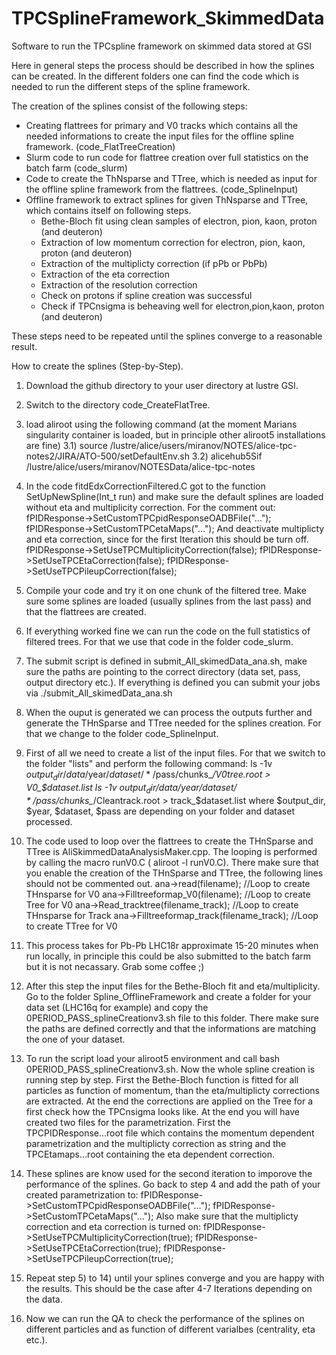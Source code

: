 # TPCSplineFramework_SkimmedData
Software to run the TPCspline framework on skimmed data stored at GSI

Here in general steps the process should be described in how the splines can be created. In the different folders one can find the code which is needed to run the different steps of the spline framework.

The creation of the splines consist of the following steps:
- Creating flattrees for primary and V0 tracks which contains all the needed informations to create the input files for the offline spline framework. (code_FlatTreeCreation)
- Slurm code to run code for flattree creation over full statistics on the batch farm (code_slurm)
- Code to create the ThNsparse and TTree, which is needed as input for the offline spline framework from the flattrees. (code_SplineInput)
- Offline framework to extract splines for given ThNsparse and TTree, which contains itself on following steps.
    - Bethe-Bloch fit using clean samples of electron, pion, kaon, proton (and deuteron)
    - Extraction of low momentum correction for electron, pion, kaon, proton (and deuteron)
    - Extraction of the multiplicty correction (if pPb or PbPb)
    - Extraction of the eta correction
    - Extraction of the resolution correction
    - Check on protons if spline creation was successful
    - Check if TPCnsigma is beheaving well for electron,pion,kaon, proton (and deuteron)
    
These steps need to be repeated until the splines converge to a reasonable result.


How to create the splines (Step-by-Step).

1) Download the github directory to your user directory at lustre GSI.
2) Switch to the directory code_CreateFlatTree.
3) load aliroot using the following command (at the moment Marians singularity container is loaded, but in principle other aliroot5 installations are fine)
3.1) source  /lustre/alice/users/miranov/NOTES/alice-tpc-notes2/JIRA/ATO-500/setDefaultEnv.sh
3.2) alicehub5Sif /lustre/alice/users/miranov/NOTESData/alice-tpc-notes
4) In the code fitdEdxCorrectionFiltered.C got to the function  SetUpNewSpline(Int_t run) and make sure the default splines are loaded without eta and multiplicity correction. For the comment out: 
fPIDResponse->SetCustomTPCpidResponseOADBFile("...");
fPIDResponse->SetCustomTPCetaMaps("...");
And deactivate multiplicty and eta correction, since for the first Iteration this should be turn off.
  fPIDResponse->SetUseTPCMultiplicityCorrection(false);
  fPIDResponse->SetUseTPCEtaCorrection(false);
  fPIDResponse->SetUseTPCPileupCorrection(false);
 
5) Compile your code and try it on one chunk of the filtered tree. Make sure some splines are loaded (usually splines from the last pass) and that the flattrees are created.
6) If everything worked fine we can run the code on the full statistics of filtered trees. For that we use that code in the folder code_slurm.
7) The submit script is defined in submit_All_skimedData_ana.sh, make sure the paths are pointing to the correct directory (data set, pass, output directory etc.). If everything is defined you can submit your jobs via ./submit_All_skimedData_ana.sh
8) When the ouput is generated we can process the outputs further and generate the THnSparse and TTree needed for the splines creation. For that we change to the folder code_SplineInput.
9) First of all we need to create a list of the input files. For that we switch to the folder "lists" and perform the following command:
ls -1v $output_dir/data/$year/$dataset/*/$pass/chunks_*/V0tree.root > V0_$dataset.list
ls -1v $output_dir/data/$year/$dataset/*/$pass/chunks_*/Cleantrack.root > track_$dataset.list
where $output_dir, $year, $dataset, $pass are depending on your folder and dataset processed.

10) The code used to loop over the flattrees to create the THnSparse and TTree is AliSkimmedDataAnalysisMaker.cpp. The looping is performed by calling the macro runV0.C ( aliroot -l runV0.C). There make sure that you enable the creation of the THnSparse and TTree, the following lines should not be commented out.
         ana->read(filename);           //Loop to create THnsparse for V0
		 ana->Filltreeformap_V0(filename);         //Loop to create Tree for V0
         ana->Read_tracktree(filename_track);               //Loop to create THnsparse for Track
	     ana->Filltreeformap_track(filename_track);            //Loop to create TTree for V0
         
 11) This process takes for Pb-Pb LHC18r approximate 15-20 minutes when run locally, in principle this could be also submitted to the batch farm but it is not necassary. Grab some coffee ;)
 
 12) After this step the input files for the Bethe-Bloch fit and eta/multiplicity. Go to the folder Spline_OfflineFramework and create a folder for your data set (LHC16q for example) and copy the 0PERIOD_PASS_splineCreationv3.sh file to this folder. There make sure the paths are defined correctly and that the informations are matching the one of your dataset.
 
 13) To run the script load your aliroot5 environment and call bash 0PERIOD_PASS_splineCreationv3.sh. Now the whole spline creation is running step by step. First the Bethe-Bloch function is fitted for all particles as function of momentum, than the eta/multiplicty corrections are extracted. At the end the corrections are applied on the Tree for a first check how the TPCnsigma looks like. At the end you will have created two files for the parametrization. First the TPCPIDResponse...root file which contains the momentum dependent parametrization and the multiplicty correction as string and the TPCEtamaps...root containing the eta dependent correction.
 14) These splines are know used for the second iteration to imporove the performance of the splines. Go back to step 4 and add the path of your created parametrization to:
fPIDResponse->SetCustomTPCpidResponseOADBFile("...");
fPIDResponse->SetCustomTPCetaMaps("...");
Also make sure that the multiplicty correction and eta correction is turned on:
  fPIDResponse->SetUseTPCMultiplicityCorrection(true);
  fPIDResponse->SetUseTPCEtaCorrection(true);
  fPIDResponse->SetUseTPCPileupCorrection(true);
  
 15) Repeat step 5) to 14) until your splines converge and you are happy with the results. This should be the case after 4-7 Iterations depending on the data.
 16) Now we can run the QA to check the performance of the splines on different particles and as function of different varialbes (centrality, eta etc.).
 
 
             
